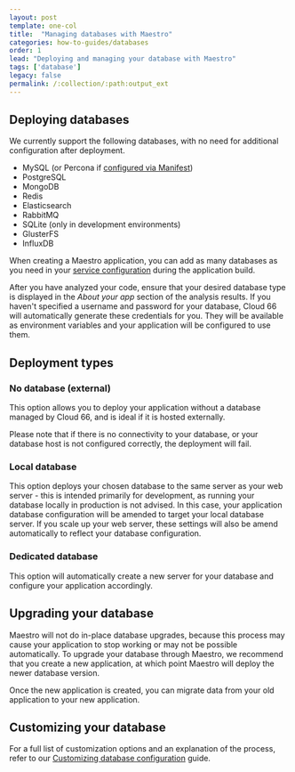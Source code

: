 ```yaml
---
layout: post
template: one-col
title:  "Managing databases with Maestro"
categories: how-to-guides/databases
order: 1
lead: "Deploying and managing your database with Maestro"
tags: ['database']
legacy: false
permalink: /:collection/:path:output_ext
---
```


## Deploying databases

We currently support the following databases, with no need for additional configuration after deployment.

* MySQL (or Percona if [configured via Manifest](/{{page.collection}}/how-to-guides/deployment/building-a-manifest-file.html#mysql))
* PostgreSQL
* MongoDB
* Redis
* Elasticsearch
* RabbitMQ
* SQLite (only in development environments)
* GlusterFS
* InfluxDB

When creating a Maestro application, you can add as many databases as you need in your [service configuration](/maestro/how-to-guides/deployment/docker-service-configuration.html#database-configurations) during the application build. 

After you have analyzed your code, ensure that your desired database type is displayed in the _About your app_ section of the analysis results. If you haven't specified a username and password for your database, Cloud 66 will automatically generate these credentials for you. They will be available as environment variables and your application will be configured to use them.

## Deployment types

### No database (external)
This option allows you to deploy your application without a database managed by Cloud 66, and is ideal if it is hosted externally.

Please note that if there is no connectivity to your database, or your database host is not configured correctly, the deployment will fail.

### Local database
This option deploys your chosen database to the same server as your web server - this is intended primarily for development, as running your database locally in production is not advised. In this case, your application database configuration will be amended to target your local database server. If you scale up your web server, these settings will also be amend automatically to reflect your database configuration.

### Dedicated database
This option will automatically create a new server for your database and configure your application accordingly.

## Upgrading your database

Maestro will not do in-place database upgrades, because this process may cause your application to stop working or may not be possible automatically. To upgrade your database through Maestro, we recommend that you create a new application, at which point Maestro will deploy the newer database version.

Once the new application is created, you can migrate data from your old application to your new application.

## Customizing your database

For a full list of customization options and an explanation of the process, refer to our [Customizing database configuration](/maestro/how-to-guides/databases/database-customization.html) guide.
